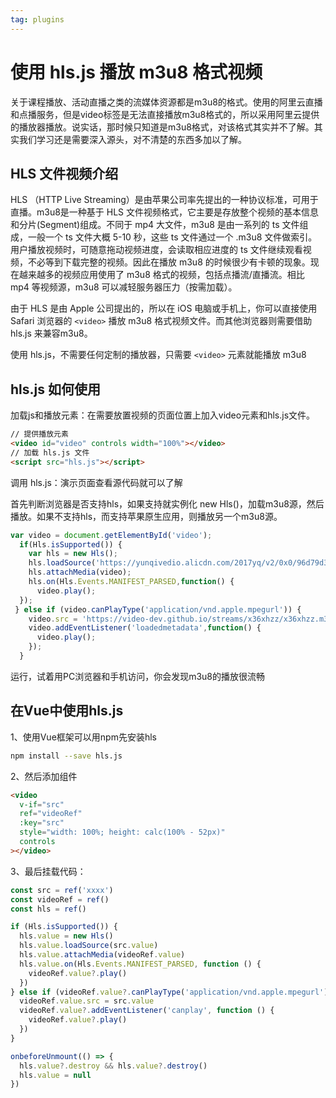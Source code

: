 ```yaml
---
tag: plugins
---
```


# 使用 hls.js 播放 m3u8 格式视频

关于课程播放、活动直播之类的流媒体资源都是m3u8的格式。使用的阿里云直播和点播服务，但是video标签是无法直接播放m3u8格式的，所以采用阿里云提供的播放器播放。说实话，那时候只知道是m3u8格式，对该格式其实并不了解。其实我们学习还是需要深入源头，对不清楚的东西多加以了解。

## HLS 文件视频介绍

HLS （HTTP Live Streaming）是由苹果公司率先提出的一种协议标准，可用于直播。m3u8是一种基于 HLS 文件视频格式，它主要是存放整个视频的基本信息和分片(Segment)组成。不同于 mp4 大文件，m3u8 是由一系列的 ts 文件组成，一般一个 ts 文件大概 5-10 秒，这些 ts 文件通过一个 .m3u8 文件做索引。用户播放视频时，可随意拖动视频进度，会读取相应进度的 ts 文件继续观看视频，不必等到下载完整的视频。因此在播放 m3u8 的时候很少有卡顿的现象。现在越来越多的视频应用使用了 m3u8 格式的视频，包括点播流/直播流。相比 mp4 等视频源，m3u8 可以减轻服务器压力（按需加载）。

由于 HLS 是由 Apple 公司提出的，所以在 iOS 电脑或手机上，你可以直接使用 Safari 浏览器的 `<video>` 播放 m3u8 格式视频文件。而其他浏览器则需要借助 hls.js 来兼容m3u8。

使用 hls.js，不需要任何定制的播放器，只需要 `<video>` 元素就能播放 m3u8

## hls.js 如何使用

加载js和播放元素：在需要放置视频的页面位置上加入video元素和hls.js文件。

```html
// 提供播放元素
<video id="video" controls width="100%"></video>
// 加载 hls.js 文件
<script src="hls.js"></script>
```

调用 hls.js：演示页面查看源代码就可以了解

首先判断浏览器是否支持hls，如果支持就实例化 new Hls()，加载m3u8源，然后播放。如果不支持hls，而支持苹果原生应用，则播放另一个m3u8源。

```js
var video = document.getElementById('video');
  if(Hls.isSupported()) {
    var hls = new Hls();
    hls.loadSource('https://yunqivedio.alicdn.com/2017yq/v2/0x0/96d79d3f5400514a6883869399708e11/96d79d3f5400514a6883869399708e11.m3u8');
    hls.attachMedia(video);
    hls.on(Hls.Events.MANIFEST_PARSED,function() {
      video.play();
  });
 } else if (video.canPlayType('application/vnd.apple.mpegurl')) {
    video.src = 'https://video-dev.github.io/streams/x36xhzz/x36xhzz.m3u8';
    video.addEventListener('loadedmetadata',function() {
      video.play();
    });
  }
```

运行，试着用PC浏览器和手机访问，你会发现m3u8的播放很流畅

## 在Vue中使用hls.js

1、使用Vue框架可以用npm先安装hls

```sh
npm install --save hls.js
```


2、然后添加组件

```html
<video
  v-if="src"
  ref="videoRef"
  :key="src"
  style="width: 100%; height: calc(100% - 52px)"
  controls
></video>
```

3、最后挂载代码：

```js
const src = ref('xxxx')
const videoRef = ref()
const hls = ref()

if (Hls.isSupported()) {
  hls.value = new Hls()
  hls.value.loadSource(src.value)
  hls.value.attachMedia(videoRef.value)
  hls.value.on(Hls.Events.MANIFEST_PARSED, function () {
    videoRef.value?.play()
  })
} else if (videoRef.value?.canPlayType('application/vnd.apple.mpegurl')) {
  videoRef.value.src = src.value
  videoRef.value?.addEventListener('canplay', function () {
    videoRef.value?.play()
  })
}

onbeforeUnmount(() => {
  hls.value?.destroy && hls.value?.destroy()
  hls.value = null
})
```
